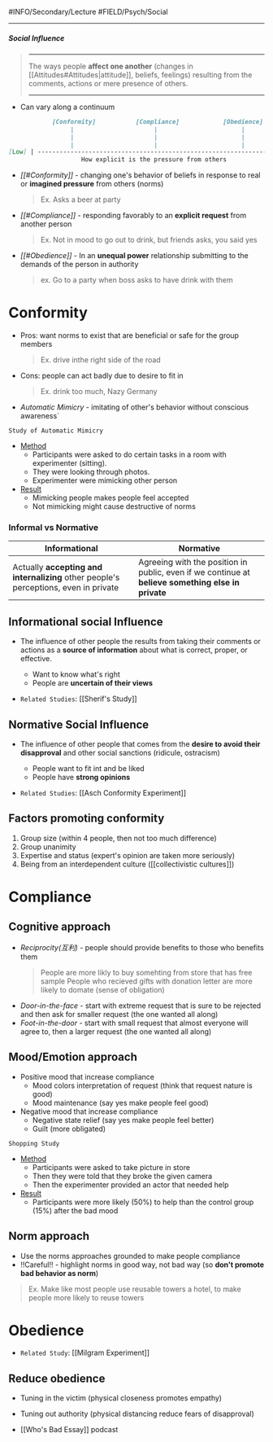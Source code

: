 #INFO/Secondary/Lecture #FIELD/Psych/Social

---

##### Social Influence
> ------------------------------------------------------------
> The ways people **affect one another** (changes in [[Attitudes#Attitudes|attitude]], beliefs, feelings) resulting from the comments, actions or mere presence of others.
>
> ------------------------------------------------------------

- Can vary along a continuum
```Markdown
            [Conformity]           [Compliance]            [Obedience]
                 |                      |                       |
                 |                      |                       |
                 |                      |                       |
[Low] | --------------------------------------------------------------------| [High]
                    How explicit is the pressure from others
```

- *[[#Conformity]]* - changing one's behavior of beliefs in response to real or **imagined pressure** from others (norms)
    > Ex. Asks a beer at party
- *[[#Compliance]]* - responding favorably to an **explicit request** from another person
    > Ex. Not in mood to go out to drink, but friends asks, you said yes
- *[[#Obedience]]* - In an **unequal power** relationship submitting to the demands of the person in authority
    > ex. Go to a party when boss asks to have drink with them

# Conformity

- Pros: want norms to exist that are beneficial or safe for the group members
    > Ex. drive inthe right side of the road
- Cons: people can act badly due to desire to fit in
    > Ex. drink too much, Nazy Germany

- *Automatic Mimicry* - imitating of other's behavior without conscious awareness`

`Study of Automatic Mimicry` <!-- ` -->
- <u>Method</u>
    - Participants were asked to do certain tasks in a room with experimenter (sitting).
    - They were looking through photos.
    - Experimenter were mimicking other person
- <u>Result</u>
    - Mimicking people makes people feel accepted
    - Not mimicking might cause destructive of norms

### Informal vs Normative

| Informational                                                                        | Normative                                                                                          |
|--------------------------------------------------------------------------------------|----------------------------------------------------------------------------------------------------|
| Actually **accepting and internalizing** other people's perceptions, even in private | Agreeing with the position in public, even if we continue at **believe something else in private** |

## Informational social Influence

- The influence of other people the results from taking their comments or actions as a **source of information** about what is correct, proper, or effective.
    - Want to know what's right
    - People are **uncertain of their views**

- `Related Studies`: [[Sherif's Study]]

## Normative Social Influence

- The influence of other people that comes from the **desire to avoid their disapproval** and other social sanctions (ridicule, ostracism)
    - People want to fit int and be liked
    - People have **strong opinions**

- `Related Studies`: [[Asch Conformity Experiment]]

## Factors promoting conformity

1. Group size (within 4 people, then not too much difference)
2. Group unanimity
3. Expertise and status (expert's opinion are taken more seriously)
3. Being from an interdependent culture ([[collectivistic cultures]])


# Compliance

## Cognitive approach

- *Reciprocity(互利)* - people should provide benefits to those who benefits them
    > People are more likly to buy somehting from store that has free sample
    > People who recieved gifts with donation letter are more likely to domate (sense of obligation)
- *Door-in-the-face* - start with extreme request that is sure to be rejected and then ask for smaller request (the one wanted all along)
- *Foot-in-the-door* - start with small request that almost everyone will agree to, then a larger request (the one wanted all along)

## Mood/Emotion approach

- Positive mood that increase compliance
    - Mood colors interpretation of request (think that request nature is good)
    - Mood maintenance (say yes make people feel good)
- Negative mood that increase compliance
    - Negative state relief (say yes make people feel better)
    - Guilt (more obligated)

`Shopping Study`
- <u>Method</u>
    - Participants were asked to take picture in store
    - Then they were told that they broke the given camera
    - Then the experimenter provided an actor that needed help
- <u>Result</u>
    - Participants were more likely (50%) to help than the control group (15%) after the bad mood

## Norm approach

- Use the norms approaches grounded to make people compliance
- ‼️Careful‼️ - highlight norms in good way, not bad way (so **don't promote  bad behavior as norm**)

> Ex. Make like most people use reusable towers a hotel, to make people more likely to reuse towers


# Obedience

- `Related Study`: [[Milgram Experiment]]

## Reduce obedience

- Tuning in the victim (physical closeness promotes empathy)
- Tuning out authority (physical distancing reduce fears of disapproval)

- [[Who's Bad Essay]] podcast

